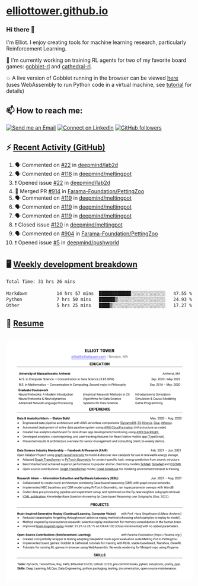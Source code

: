 # [elliottower.github.io](https://github.com/elliottower/elliottower.github.io)

### Hi there 👋

I'm Elliot. I enjoy creating tools for machine learning research, particularly Reinforcement Learning. 

🚀 I'm currently working on training RL agents for two of my favorite board games: [gobblet-rl](https://github.com/elliottower/gobblet-rl) and [cathedral-rl](https://github.com/elliottower/cathedral-rl). 

💥 A live version of Gobblet running in the browser can be viewed [here](https://elliottower.github.io/gobblet-rl/) (uses WebAssembly to run Python code in a virtual machine, see [tutorial](https://github.com/elliottower/gobblet-rl/blob/main/tutorials/WebAssembly/web_assembly.md) for details)


## 📫 How to reach me:

 [![Send me an Email](https://img.shields.io/badge/email-elliot%40elliottower.com-blue)](mailto:elliot@elliottower.com)
 [![Connect on LinkedIn](https://img.shields.io/badge/--linkedin?label=LinkedIn&logo=LinkedIn&style=social)](https://www.linkedin.com/in/elliot-tower)
 [![GitHub followers](https://img.shields.io/github/followers/elliottower?style=social)](https://github.com/elliottower/)
 

## ⚡ [Recent Activity (GitHub)](https://github.com/elliottower)

<!--START_SECTION:activity-->
1. 🗣 Commented on [#22](https://github.com/deepmind/lab2d/issues/22) in [deepmind/lab2d](https://github.com/deepmind/lab2d)
2. 🗣 Commented on [#118](https://github.com/deepmind/meltingpot/issues/118) in [deepmind/meltingpot](https://github.com/deepmind/meltingpot)
3. ❗️ Opened issue [#22](https://github.com/deepmind/lab2d/issues/22) in [deepmind/lab2d](https://github.com/deepmind/lab2d)
4. 🎉 Merged PR [#914](https://github.com/Farama-Foundation/PettingZoo/pull/914) in [Farama-Foundation/PettingZoo](https://github.com/Farama-Foundation/PettingZoo)
5. 🗣 Commented on [#119](https://github.com/deepmind/meltingpot/issues/119) in [deepmind/meltingpot](https://github.com/deepmind/meltingpot)
6. 🗣 Commented on [#119](https://github.com/deepmind/meltingpot/issues/119) in [deepmind/meltingpot](https://github.com/deepmind/meltingpot)
7. 🗣 Commented on [#119](https://github.com/deepmind/meltingpot/issues/119) in [deepmind/meltingpot](https://github.com/deepmind/meltingpot)
8. ❗️ Closed issue [#120](https://github.com/deepmind/meltingpot/issues/120) in [deepmind/meltingpot](https://github.com/deepmind/meltingpot)
9. 🗣 Commented on [#904](https://github.com/Farama-Foundation/PettingZoo/issues/904) in [Farama-Foundation/PettingZoo](https://github.com/Farama-Foundation/PettingZoo)
10. ❗️ Opened issue [#5](https://github.com/deepmind/pushworld/issues/5) in [deepmind/pushworld](https://github.com/deepmind/pushworld)
<!--END_SECTION:activity-->


## 🖥️ [Weekly development breakdown](https://wakatime.com/@elliottower)
<!--START_SECTION:waka-->

```text
Total Time: 31 hrs 26 mins

Markdown           14 hrs 57 mins  ████████████░░░░░░░░░░░░░   47.55 %
Python             7 hrs 50 mins   ██████▒░░░░░░░░░░░░░░░░░░   24.93 %
Other              5 hrs 25 mins   ████▒░░░░░░░░░░░░░░░░░░░░   17.27 %
```

<!--END_SECTION:waka-->


## 📄 [Resume](https://elliottower.github.io/src/pdf/resume.pdf)

<!-- PDF-TO-MARKDOWN:START -->
![Page 1](src/png/page1.png "Page 1")
---
<!-- PDF-TO-MARKDOWN:END -->
